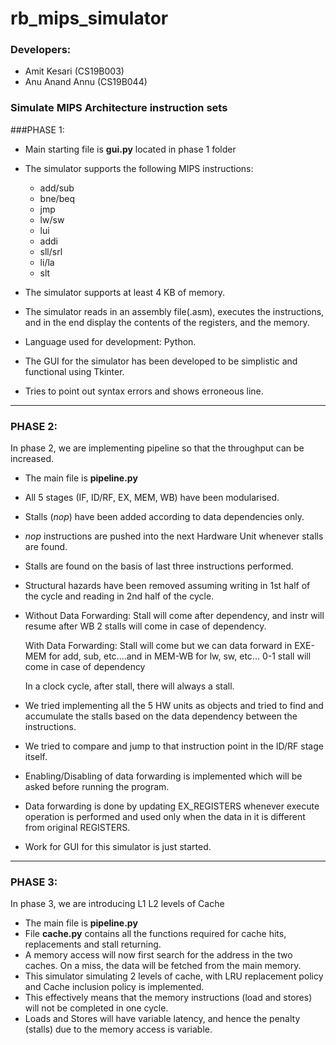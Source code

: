 # rb_mips_simulator

### Developers:
* Amit Kesari (CS19B003)
* Anu Anand Annu (CS19B044)

### Simulate MIPS Architecture instruction sets
###PHASE 1:
* Main starting file is **gui.py** located in phase 1 folder
* The simulator supports the following MIPS instructions: 
  * add/sub
  * bne/beq
  * jmp
  * lw/sw
  * lui
  * addi  
  * sll/srl
  * li/la
  * slt
  
* The simulator supports at least 4 KB of memory.
* The simulator reads in an assembly file(.asm), executes the instructions, and in the end display
the contents of the registers, and the memory.
* Language used for development: Python.
* The GUI for the simulator has been developed to be simplistic and functional using Tkinter. 
* Tries to point out syntax errors and shows erroneous line. 

  
---

### PHASE 2:
In phase 2, we are implementing pipeline so that the throughput can be increased.

* The main file is **pipeline.py**
* All 5 stages (IF, ID/RF, EX, MEM, WB) have been modularised.
* Stalls (*nop*) have been added according to data dependencies only.
* *nop* instructions are pushed into the next Hardware Unit whenever stalls are found.
* Stalls are found on the basis of last three instructions performed.
* Structural hazards have been removed assuming writing in 1st half of the cycle and reading in 2nd half of the cycle.
* Without Data Forwarding:
        Stall will come after dependency, and instr will resume after WB
        2 stalls will come in case of dependency.

    With Data Forwarding:
        Stall will come but we can data forward in EXE-MEM for add, sub, etc....and in MEM-WB for lw, sw, etc...
        0-1 stall will come in case of dependency

    In a clock cycle, after stall, there will always a stall.
* We tried implementing all the 5 HW units as objects and tried to find and accumulate the stalls based on the data dependency between the instructions.
* We tried to compare and jump to that instruction point in the ID/RF stage itself.
* Enabling/Disabling of data forwarding is implemented which will be asked before running the program.
* Data forwarding is done by updating EX_REGISTERS whenever execute operation is performed and used only when the data in it is different from original REGISTERS.
* Work for GUI for this simulator is just started.

---

### PHASE 3:
In phase 3, we are introducing L1 L2 levels of Cache

* The main file is **pipeline.py**
* File **cache.py** contains all the functions required for cache hits, replacements and stall returning.
* A memory access will now first search for the address in the two caches. On a miss, the data
will be fetched from the main memory.
* This simulator simulating 2 levels of cache, with LRU replacement policy and Cache inclusion policy is implemented.
* This effectively means that the memory instructions (load and stores) will not be completed
in one cycle.
* Loads and Stores will have variable latency, and hence the penalty (stalls) due to the memory
access is variable.
